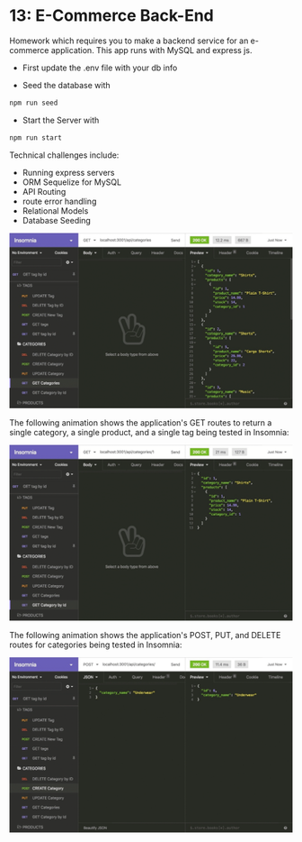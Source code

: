 # 13: E-Commerce Back-End

Homework which requires you to make a backend service for an e-commerce application. This app runs with MySQL and express js.

- First update the .env file with your db info

- Seed the database with

```sh
npm run seed
```

- Start the Server with

```sh
npm run start
```

Technical challenges include:

- Running express servers
- ORM Sequelize for MySQL
- API Routing
- route error handling
- Relational Models
- Database Seeding

![“GET tags,” “GET Categories,” and “GET All Products.”.](./assets/demo-01.gif)

The following animation shows the application's GET routes to return a single category, a single product, and a single tag being tested in Insomnia:

![“GET tag by id,” “GET Category by ID,” and “GET One Product.”](./assets/demo-02.gif)

The following animation shows the application's POST, PUT, and DELETE routes for categories being tested in Insomnia:

![“DELETE Category by ID,” “CREATE Category,” and “UPDATE Category.”](./assets/demo-03.gif)
